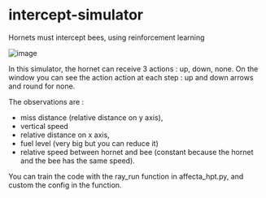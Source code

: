 # intercept-simulator
Hornets must intercept bees, using reinforcement learning

![image](https://user-images.githubusercontent.com/94045630/228486137-07e16242-09ae-4d4c-956b-a23af6d6bb97.png)

In this simulator, the hornet can receive 3 actions : up, down, none. On the window you can see the action action at each step : up and down arrows and round for none.

The observations are :
- miss distance (relative distance on y axis), 
- vertical speed
- relative distance on x axis, 
- fuel level (very big but you can reduce it)
- relative speed between hornet and bee (constant because the hornet and the bee has the same speed).

You can train the code with the ray_run function in affecta_hpt.py, and custom the config in the function.
